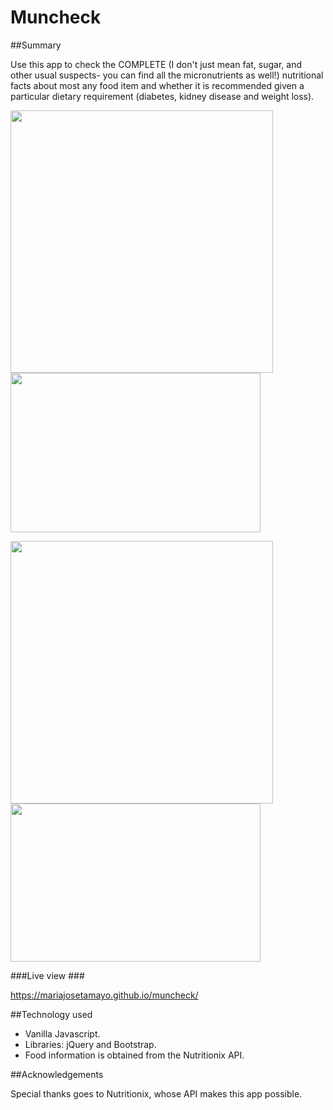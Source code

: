 # Muncheck

##Summary

Use this app to check the COMPLETE (I don't just mean fat, sugar, and other usual suspects- you can find all the micronutrients as well!) nutritional facts about most any food item and whether it is recommended given a particular dietary requirement (diabetes, kidney disease and weight loss).

<img src="https://cloud.githubusercontent.com/assets/16930791/23583040/f73400ae-00f5-11e7-8691-651d761eb254.jpg" width="420" />  <img src="https://cloud.githubusercontent.com/assets/16930791/23583041/01f55754-00f6-11e7-9d2b-2466a6266005.jpg" width="400" height="255" />

<img src="https://cloud.githubusercontent.com/assets/16930791/23583042/0bb4246e-00f6-11e7-9cd2-585ecb5465c1.jpg" width="420" />  <img src="https://cloud.githubusercontent.com/assets/16930791/23583049/1b3aa2f0-00f6-11e7-94d7-8249201c3c62.jpg" width="400" height="253" />

###Live view ###

https://mariajosetamayo.github.io/muncheck/

##Technology used

- Vanilla Javascript.
- Libraries: jQuery and Bootstrap.
- Food information is obtained from the Nutritionix API.

##Acknowledgements

Special thanks goes to Nutritionix, whose API makes this app possible.
